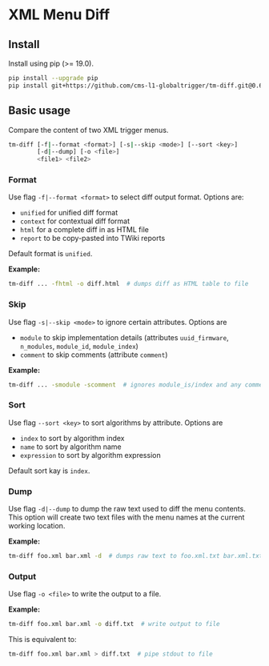 XML Menu Diff
=============

## Install

Install using pip (>= 19.0).

```bash
pip install --upgrade pip
pip install git+https://github.com/cms-l1-globaltrigger/tm-diff.git@0.6.2
```

## Basic usage

Compare the content of two XML trigger menus.

```bash
tm-diff [-f|--format <format>] [-s|--skip <mode>] [--sort <key>]
        [-d|--dump] [-o <file>]
        <file1> <file2>
```

### Format

Use flag `-f|--format <format>` to select diff output format. Options are:

 * `unified` for unified diff format
 * `context` for contextual diff format
 * `html` for a complete diff in as HTML file
 * `report` to be copy-pasted into TWiki reports

Default format is `unified`.

**Example:**

```bash
tm-diff ... -fhtml -o diff.html  # dumps diff as HTML table to file
```

### Skip

Use flag `-s|--skip <mode>` to ignore certain attributes. Options are

 * `module` to skip implementation details (attributes `uuid_firmware`, `n_modules`, `module_id`, `module_index`)
 * `comment` to skip comments (attribute `comment`)

**Example:**

```bash
tm-diff ... -smodule -scomment  # ignores module_is/index and any comments
```

### Sort

Use flag `--sort <key>` to sort algorithms by attribute. Options are

 * `index` to sort by algorithm index
 * `name` to sort by algorithm name
 * `expression` to sort by algorithm expression

Default sort kay is `index`.

### Dump

Use flag `-d|--dump` to dump the raw text used to diff the menu contents. This
option will create two text files with the menu names at the current working location.

**Example:**

```bash
tm-diff foo.xml bar.xml -d  # dumps raw text to foo.xml.txt bar.xml.txt
```

### Output

Use flag `-o <file>` to write the output to a file.

**Example:**

```bash
tm-diff foo.xml bar.xml -o diff.txt  # write output to file
```

This is equivalent to:

```bash
tm-diff foo.xml bar.xml > diff.txt  # pipe stdout to file
```
